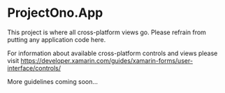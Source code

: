 ﻿# ProjectOno.App

This project is where all cross-platform views go.
Please refrain from putting any application code here.

For information about available cross-platform controls and views please visit https://developer.xamarin.com/guides/xamarin-forms/user-interface/controls/

More guidelines coming soon...